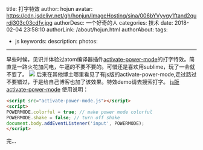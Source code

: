 title: 打字特效
author: hojun
avatar: https://cdn.jsdelivr.net/gh/honjun/ImageHosting/sina/006bYVyvgy1ftand2qurdj303c03cdfv.jpg
authorDesc: 一个好奇的人
categories: 技术
date: 2018-02-04 23:58:10
authorLink: /about/hojun.html
authorAbout:
tags:
 - js
keywords:
description:
photos:
---
早些时候，见识并体验过atom编译器插件[activate-power-mode](https://github.com/JoelBesada/activate-power-mode)的打字特效。简直是一路火花加闪电，牛逼的不要不要的。可惜还是喜欢用sublime，玩了一会就不耍了。
![](https://cdn.jsdelivr.net/gh/honjun/ImageHosting/sina/006bYVyvgy1fo5zb3uoc6g30a004okjl.gif)
后来在其他博主哪里看见了有js版的activate-power-mode,走过路过不要错过，于是给自己博客也加了该效果。特效demo请去搜索打字。
[js版activate-power-mode](https://github.com/disjukr/activate-power-mode)
使用说明：
```html
<script src="activate-power-mode.js"></script>
<script>
POWERMODE.colorful = true; // make power mode colorful
POWERMODE.shake = false; // turn off shake
document.body.addEventListener('input', POWERMODE);
</script>
```
完...